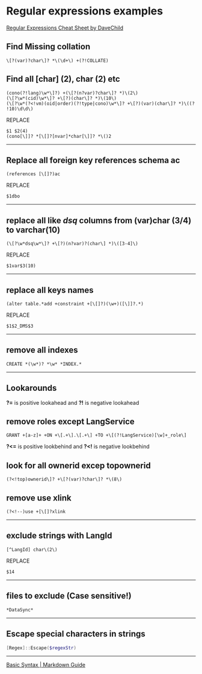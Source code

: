 # Regular expressions examples

[Regular Expressions Cheat Sheet by DaveChild](https://www.cheatography.com/davechild/cheat-sheets/regular-expressions/)

## Find Missing collation

``` RegEx
\[?(var)?char\]? *\(\d+\) +(?!COLLATE)
```

## Find all [char] (2), char  (2) etc

``` RegEx
(cono(?!lang)\w*\]?) +(\[?(n?var)?char\]? *)\(2\)
(\[?\w*(cid)\w*\]? +\[?)(char\]? *)\(10\)
(\[?\w*(?<!vm)(oid|order)(?!type|cono)\w*\]? +\[?)(var)(char\]? *)\((? !10)\d\d\)
```

REPLACE

``` RegEx
$1 $2(4)
(cono[\]]? *[\[]?[nvar]*char[\]]? *\()2
```

***

## Replace all foreign key references schema ac

``` RegEx
(references [\[]?)ac
```

REPLACE

``` RegEx
$1dbo
```

***

## replace all like *dsq* columns from (var)char (3/4) to varchar(10)

``` RegEx
(\[?\w*dsq\w*\]? +\[?)(n?var)?(char\] *)\([3-4]\)
```

REPLACE

``` RegEx
$1var$3(10)
```

***

## replace all keys names

``` RegEx
(alter table.*add +constraint +[\[]?)(\w+)([\]]?.*)
```

REPLACE

``` RegEx
$1$2_DMS$3
```

***

## remove all indexes

``` RegEx
CREATE *(\w*)? *\w* *INDEX.*
```

***

## Lookarounds

**?=** is positive lookahead and **?!** is negative lookahead

## remove roles except LangService

``` RegEx
GRANT +[a-z]+ +ON +\[.+\].\[.+\] +TO +\[(?!LangService)[\w]+_role\]
```

**?<=** is positive lookbehind and **?<!** is negative lookbehind

## look for all ownerid excep topownerid

``` RegEx
(?<!top)ownerid\]? +\[?(var)?char\]? *\(8\)
```

## remove use xlink

``` RegEx
(?<!--)use +[\[]?xlink
```

***

## exclude strings with LangId

``` RegEx
[^LangId] char\(2\)
```

REPLACE

``` RegEx
$14
```

***

## files to exclude (Case sensitive!)

``` RegEx
*DataSync*
```

***

## Escape special characters in strings

``` PowerShell
[Regex]::Escape($regexStr)
```

***
[Basic Syntax | Markdown Guide](https://www.markdownguide.org/basic-syntax)
